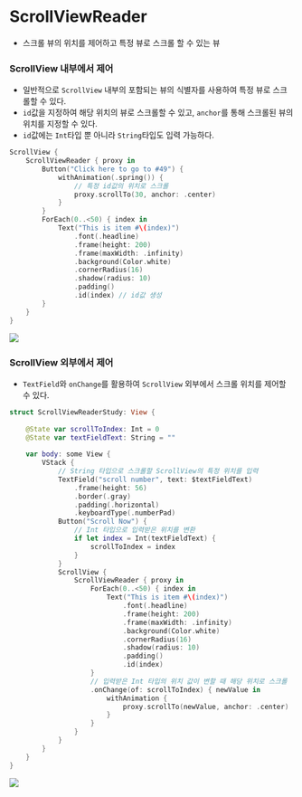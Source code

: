 # ScrollViewReader
- 스크롤 뷰의 위치를 제어하고 특정 뷰로 스크롤 할 수 있는 뷰

### ScrollView 내부에서 제어
- 일반적으로 `ScrollView` 내부의 포함되는 뷰의 식별자를 사용하여 특정 뷰로 스크롤할 수 있다.
- `id`값을 지정하여 해당 위치의 뷰로 스크롤할 수 있고, `anchor`를 통해 스크롤된 뷰의 위치를 지정할 수 있다.
- `id`값에는 `Int`타입 뿐 아니라 `String`타입도 입력 가능하다.
```swift
ScrollView {
    ScrollViewReader { proxy in
        Button("Click here to go to #49") {
            withAnimation(.spring()) {
                // 특정 id값의 위치로 스크롤
                proxy.scrollTo(30, anchor: .center)
            }
        }
        ForEach(0..<50) { index in
            Text("This is item #\(index)")
                .font(.headline)
                .frame(height: 200)
                .frame(maxWidth: .infinity)
                .background(Color.white)
                .cornerRadius(16)
                .shadow(radius: 10)
                .padding()
                .id(index) // id값 생성
        }
    }
}
```
![](https://velog.velcdn.com/images/snack/post/4db81d9b-1d35-4f10-87f0-a3528da42d30/image.png)

### ScrollView 외부에서 제어
- `TextField`와 `onChange`를 활용하여 `ScrollView` 외부에서 스크롤 위치를 제어할 수 있다.
```swift
struct ScrollViewReaderStudy: View {
    
    @State var scrollToIndex: Int = 0
    @State var textFieldText: String = ""
    
    var body: some View {
        VStack {
            // String 타입으로 스크롤할 ScrollView의 특정 위치를 입력
            TextField("scroll number", text: $textFieldText)
                .frame(height: 56)
                .border(.gray)
                .padding(.horizontal)
                .keyboardType(.numberPad)
            Button("Scroll Now") {
                // Int 타입으로 입력받은 위치를 변환
                if let index = Int(textFieldText) {
                    scrollToIndex = index
                }
            }
            ScrollView {
                ScrollViewReader { proxy in
                    ForEach(0..<50) { index in
                        Text("This is item #\(index)")
                            .font(.headline)
                            .frame(height: 200)
                            .frame(maxWidth: .infinity)
                            .background(Color.white)
                            .cornerRadius(16)
                            .shadow(radius: 10)
                            .padding()
                            .id(index)
                    }
                    // 입력받은 Int 타입의 위치 값이 변할 때 해당 위치로 스크롤
                    .onChange(of: scrollToIndex) { newValue in
                        withAnimation {
                            proxy.scrollTo(newValue, anchor: .center)
                        }
                    }
                }
            }
        }
    }
}
```
![](https://velog.velcdn.com/images/snack/post/1e3dbb79-cc25-4acf-bdfa-8a44c33c3476/image.png)
